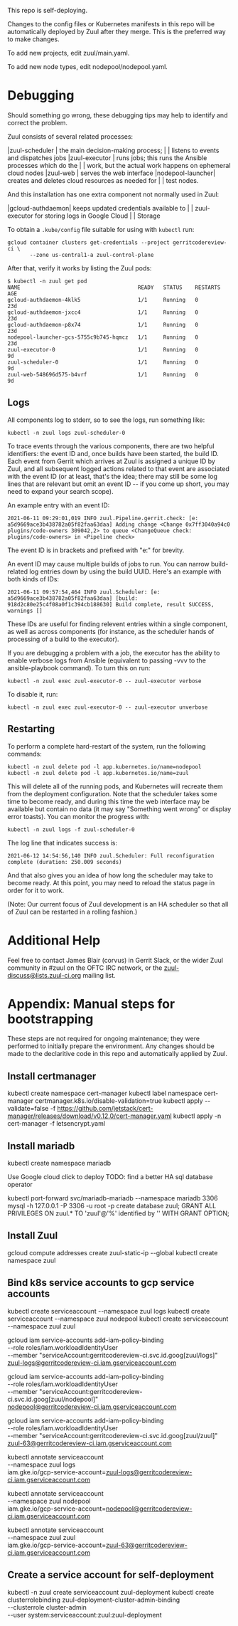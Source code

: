 This repo is self-deploying.

Changes to the config files or Kubernetes manifests in this repo will
be automatically deployed by Zuul after they merge.  This is the
preferred way to make changes.

To add new projects, edit zuul/main.yaml.

To add new node types, edit nodepool/nodepool.yaml.

# Debugging

Should something go wrong, these debugging tips may help to identify
and correct the problem.

Zuul consists of several related processes:

|zuul-scheduler   | the main decision-making process; 
|                 | listens to events and dispatches jobs
|zuul-executor    | runs jobs; this runs the Ansible processes which do the
|                 | work, but the actual work happens on ephemeral cloud nodes
|zuul-web         | serves the web interface
|nodepool-launcher| creates and deletes cloud resources as needed for
|                 | test nodes.

And this installation has one extra component not normally used in Zuul:

|gcloud-authdaemon| keeps updated credentials available to
|                 | zuul-executor for storing logs in Google Cloud
|                 | Storage

To obtain a `.kube/config` file suitable for using with `kubectl` run:

    gcloud container clusters get-credentials --project gerritcodereview-ci \
	       --zone us-central1-a zuul-control-plane

After that, verify it works by listing the Zuul pods:

```
$ kubectl -n zuul get pod
NAME                                     READY   STATUS    RESTARTS   AGE
gcloud-authdaemon-4klk5                  1/1     Running   0          23d
gcloud-authdaemon-jxcc4                  1/1     Running   0          23d
gcloud-authdaemon-p8x74                  1/1     Running   0          23d
nodepool-launcher-gcs-5755c9b745-hqmcz   1/1     Running   0          23d
zuul-executor-0                          1/1     Running   0          9d
zuul-scheduler-0                         1/1     Running   0          9d
zuul-web-548696d575-b4vrf                1/1     Running   0          9d
```

## Logs

All components log to stderr, so to see the logs, run something like:

    kubectl -n zuul logs zuul-scheduler-0

To trace events through the various components, there are two helpful
identifiers: the event ID and, once builds have been started, the
build ID.  Each event from Gerrit which arrives at Zuul is assigned a
unique ID by Zuul, and all subsequent logged actions related to that
event are associated with the event ID (or at least, that's the idea;
there may still be some log lines that are relevant but omit an event
ID -- if you come up short, you may need to expand your search scope).

An example entry with an event ID:

    2021-06-11 09:29:01,019 INFO zuul.Pipeline.gerrit.check: [e: a5d9669ace3b438782a05f82faa63daa] Adding change <Change 0x7ff3040a94c0 plugins/code-owners 309042,2> to queue <ChangeQueue check: plugins/code-owners> in <Pipeline check>

The event ID is in brackets and prefixed with "e:" for brevity.

An event ID may cause multiple builds of jobs to run.  You can narrow
build-related log entries down by using the build UUID.  Here's an example with both kinds of IDs:

    2021-06-11 09:57:54,464 INFO zuul.Scheduler: [e: a5d9669ace3b438782a05f82faa63daa] [build: 918d2c80e25c4f08a0f1c394cb188630] Build complete, result SUCCESS, warnings []

These IDs are useful for finding relevent entries within a single
component, as well as across components (for instance, as the
scheduler hands of processing of a build to the executor).

If you are debugging a problem with a job, the executor has the
ability to enable verbose logs from Ansible (equivalent to passing
-vvv to the ansible-playbook command).  To turn this on run:

    kubectl -n zuul exec zuul-executor-0 -- zuul-executor verbose
	
To disable it, run:

    kubectl -n zuul exec zuul-executor-0 -- zuul-executor unverbose

## Restarting

To perform a complete hard-restart of the system, run the following commands:

    kubectl -n zuul delete pod -l app.kubernetes.io/name=nodepool
    kubectl -n zuul delete pod -l app.kubernetes.io/name=zuul

This will delete all of the running pods, and Kubernetes will recreate
them from the deployment configuration.  Note that the scheduler takes
some time to become ready, and during this time the web interface may
be available but contain no data (it may say "Something went wrong" or
display error toasts).  You can monitor the progress with:

    kubectl -n zuul logs -f zuul-scheduler-0

The log line that indicates success is:

    2021-06-12 14:54:56,140 INFO zuul.Scheduler: Full reconfiguration complete (duration: 250.009 seconds)

And that also gives you an idea of how long the scheduler may take to
become ready.  At this point, you may need to reload the status page
in order for it to work.

(Note: Our current focus of Zuul development is an HA scheduler so
that all of Zuul can be restarted in a rolling fashion.)

# Additional Help

Feel free to contact James Blair (corvus) in Gerrit Slack, or the
wider Zuul community in #zuul on the OFTC IRC network, or the
zuul-discuss@lists.zuul-ci.org mailing list.

# Appendix: Manual steps for bootstrapping

These steps are not required for ongoing maintenance; they were
performed to initially prepare the environment.  Any changes should be
made to the declaritive code in this repo and automatically applied by
Zuul.

## Install certmanager

kubectl create namespace cert-manager
kubectl label namespace cert-manager certmanager.k8s.io/disable-validation=true
kubectl apply --validate=false -f https://github.com/jetstack/cert-manager/releases/download/v0.12.0/cert-manager.yaml
kubectl apply -n cert-manager -f letsencrypt.yaml

## Install mariadb

kubectl create namespace mariadb

Use Google cloud click to deploy
TODO: find a better HA sql database operator

kubectl port-forward svc/mariadb-mariadb --namespace mariadb 3306
mysql -h 127.0.0.1 -P 3306 -u root -p
create database zuul;
GRANT ALL PRIVILEGES ON zuul.* TO 'zuul'@'%' identified by '<password>' WITH GRANT OPTION;

## Install Zuul

gcloud compute addresses create zuul-static-ip --global
kubectl create namespace zuul

## Bind k8s service accounts to gcp service accounts
kubectl create serviceaccount --namespace zuul logs
kubectl create serviceaccount --namespace zuul nodepool
kubectl create serviceaccount --namespace zuul zuul

gcloud iam service-accounts add-iam-policy-binding \
  --role roles/iam.workloadIdentityUser \
  --member "serviceAccount:gerritcodereview-ci.svc.id.goog[zuul/logs]" \
  zuul-logs@gerritcodereview-ci.iam.gserviceaccount.com

gcloud iam service-accounts add-iam-policy-binding \
  --role roles/iam.workloadIdentityUser \
  --member "serviceAccount:gerritcodereview-ci.svc.id.goog[zuul/nodepool]" \
  nodepool@gerritcodereview-ci.iam.gserviceaccount.com

gcloud iam service-accounts add-iam-policy-binding \
  --role roles/iam.workloadIdentityUser \
  --member "serviceAccount:gerritcodereview-ci.svc.id.goog[zuul/zuul]" \
  zuul-63@gerritcodereview-ci.iam.gserviceaccount.com

kubectl annotate serviceaccount \
  --namespace zuul logs \
  iam.gke.io/gcp-service-account=zuul-logs@gerritcodereview-ci.iam.gserviceaccount.com

kubectl annotate serviceaccount \
  --namespace zuul nodepool \
  iam.gke.io/gcp-service-account=nodepool@gerritcodereview-ci.iam.gserviceaccount.com

kubectl annotate serviceaccount \
  --namespace zuul zuul \
  iam.gke.io/gcp-service-account=zuul-63@gerritcodereview-ci.iam.gserviceaccount.com

## Create a service account for self-deployment

kubectl -n zuul create serviceaccount zuul-deployment
kubectl create clusterrolebinding zuul-deployment-cluster-admin-binding \
  --clusterrole cluster-admin \
  --user system:serviceaccount:zuul:zuul-deployment
